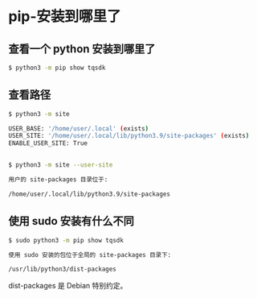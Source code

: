 # pip-安装到哪里了

## 查看一个 python 安装到哪里了

```bash
$ python3 -m pip show tqsdk
```

## 查看路径
    
```bash
$ python3 -m site 

USER_BASE: '/home/user/.local' (exists)
USER_SITE: '/home/user/.local/lib/python3.9/site-packages' (exists)
ENABLE_USER_SITE: True


$ python3 -m site --user-site

用户的 site-packages 目录位于:

/home/user/.local/lib/python3.9/site-packages
```

## 使用 sudo 安装有什么不同

```bash
$ sudo python3 -m pip show tqsdk

使用 sudo 安装的包位于全局的 site-packages 目录下:

/usr/lib/python3/dist-packages
```

dist-packages 是 Debian 特别约定。


